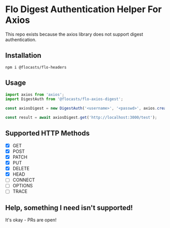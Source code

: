 # Flo Digest Authentication Helper For Axios

This repo exists because the axios library does not support digest authentication.

## Installation

`npm i @flocasts/flo-headers`

## Usage

```typescript
import axios from 'axios';
import DigestAuth from '@flocasts/flo-axios-digest';

const axiosDigest = new DigestAuth('<username>', '<passwd>', axios.create());

const result = await axiosDigest.get('http://localhost:3000/test');
```

## Supported HTTP Methods

-   [x] GET
-   [x] POST
-   [x] PATCH
-   [x] PUT
-   [x] DELETE
-   [x] HEAD
-   [ ] CONNECT
-   [ ] OPTIONS
-   [ ] TRACE

## Help, something I need isn't supported!

It's okay - PRs are open!
